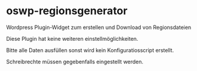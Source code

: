 # oswp-regionsgenerator
Wordpress Plugin-Widget zum erstellen und Download von Regionsdateien

Diese Plugin hat keine weiteren einstellmöglichkeiten.

Bitte alle Daten ausfüllen sonst wird kein Konfiguratiosscript erstellt.

Schreibrechte müssen gegebenfalls eingestellt werden.
